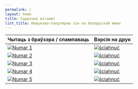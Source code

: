 ```yaml
---
permalink: /
layout: home
title: Сардэчна вітаем!
list_title: Навукова-папулярны зін на беларускай мове
---
```


|      Чытаць з браўзэра / спампаваць       |             Вэрсія на друк            |
| ----------------------------------------- | ------------------------------------- |
| [![Numar 1][cover_numar_1]][read_numar_1] | [![ściahnuć][printer]][print_numar_1] |
| [![Numar 2][cover_numar_2]][read_numar_2] | [![ściahnuć][printer]][print_numar_2] |
| [![Numar 3][cover_numar_3]][read_numar_3] | [![ściahnuć][printer]][print_numar_3] |
| [![Numar 4][cover_numar_4]][read_numar_4] | [![ściahnuć][printer]][print_numar_4] |
| [![Numar 5][cover_numar_5]][read_numar_5] | [![ściahnuć][printer]][print_numar_5] |

[printer]: https://upload.wikimedia.org/wikipedia/commons/d/d2/Fluent_Emoji_Color_1f5a8-fe0f.svg

[cover_numar_1]: https://upload.wikimedia.org/wikipedia/commons/thumb/0/0b/%D0%92%D0%BE%D0%BA%D0%BB%D0%B0%D0%B4%D0%BA%D0%B0_%D0%BF%D0%B5%D1%80%D1%88%D0%B0%D0%B3%D0%B0_%D0%BD%D1%83%D0%BC%D0%B0%D1%80%D1%83_PAMY%C5%81KA_ZIN_1.jpg/543px-%D0%92%D0%BE%D0%BA%D0%BB%D0%B0%D0%B4%D0%BA%D0%B0_%D0%BF%D0%B5%D1%80%D1%88%D0%B0%D0%B3%D0%B0_%D0%BD%D1%83%D0%BC%D0%B0%D1%80%D1%83_PAMY%C5%81KA_ZIN_1.jpg
[cover_numar_2]: https://upload.wikimedia.org/wikipedia/commons/thumb/3/3f/%D0%94%D1%80%D1%83%D0%B3%D1%96_%D0%BD%D1%83%D0%BC%D0%B0%D1%80_PAMY%C5%81KA_ZIN_2.jpg/543px-%D0%94%D1%80%D1%83%D0%B3%D1%96_%D0%BD%D1%83%D0%BC%D0%B0%D1%80_PAMY%C5%81KA_ZIN_2.jpg
[cover_numar_3]: https://upload.wikimedia.org/wikipedia/be/thumb/b/b3/PAMY%C5%81KA_ZIN-3.jpeg/543px-PAMY%C5%81KA_ZIN-3.jpeg
[cover_numar_4]: https://upload.wikimedia.org/wikipedia/commons/thumb/0/08/PAMY%C5%81KA_ZIN-4.jpg/543px-PAMY%C5%81KA_ZIN-4.jpg
[cover_numar_5]: https://upload.wikimedia.org/wikipedia/commons/thumb/e/e2/PAMY%C5%81KA_ZIN-5.jpg/543px-PAMY%C5%81KA_ZIN-5.jpg

[read_numar_1]: https://github.com/PAMYLKA-ZIN/pamylka-number-1/raw/refs/heads/main/PAMYŁKA_ZIN_1_FOR_SHARING/PAMYŁKA_ZIN_v_3.pdf
[read_numar_2]: https://github.com/PAMYLKA-ZIN/pamylka-number-2/raw/refs/heads/main/PAMYLKA_ZIN_2_FOR_SHARING/ZIN_2_ready_interactive_v_3_1.pdf
[read_numar_3]: https://github.com/PAMYLKA-ZIN/pamylka-number-3/raw/refs/heads/main/PAMYLKA_ZIN_3_FOR_SHARING/PAMYLKA_ZIN_3_interactive_v_4.pdf
[read_numar_4]: https://github.com/PAMYLKA-ZIN/pamylka-number-4/raw/refs/heads/main/PAMYLKA_ZIN_3_FOR_SHARING/PAMYLKA_ZIN_4_interactive_v4.pdf
[read_numar_5]: https://github.com/PAMYLKA-ZIN/pamylka-number-5/raw/refs/heads/main/PAMYLKA_ZIN_5_FOR_SHARING/PAMYLKA_ZIN_5_interactive_v2.pdf

[print_numar_1]: https://github.com/PAMYLKA-ZIN/pamylka-number-1/raw/refs/heads/main/PAMYŁKA_ZIN_1_newDRUK_with_bleed_5mm/ДРУК%20ЗІН%20новы%20варыянт%20проба%20booklet%20апошні.pdf
[print_numar_2]: https://downgit.github.io/#/home?url=https://github.com/PAMYLKA-ZIN/pamylka-number-2/tree/main/PAMYLKA_ZIN_2_FOR_PRINT
[print_numar_3]: https://downgit.github.io/#/home?url=https://github.com/PAMYLKA-ZIN/pamylka-number-3/tree/main/PAMYLKA_ZIN_3_FOR_PRINT
[print_numar_4]: https://downgit.github.io/#/home?url=https://github.com/PAMYLKA-ZIN/pamylka-number-4/tree/main/PAMYLKA_ZIN_3_FOR_PRINT
[print_numar_5]: https://downgit.github.io/#/home?url=https://github.com/PAMYLKA-ZIN/pamylka-number-5/tree/main/PAMYLKA_ZIN_5_FOR_PRINT
